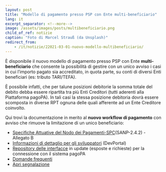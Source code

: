 ```yaml
---
layout: post
title: "Modello di pagamento presso PSP con Ente multi‑beneficiario"
lang: it
excerpt_separator: <!--more-->
image: /assets/images/posts/multibeneficiario.png
child_of_ref: notizie
caption: "Foto di Marcel Strauß (da Unsplash)"
redirect_from: 
    - /it/notizie/22021-03-01-nuovo-modello-multibeneficiario/
---
```

È disponibile il nuovo modello di pagamento presso PSP con Ente **multi-beneficiario** che consente la possibilità di gestire con un unico avviso i casi in cui l’importo pagato sia accreditato, in quota parte, su conti di diversi Enti beneficiari (es: tributo TARI/TEFA).

<!--more-->

È possibile infatti, che per talune posizioni debitorie la somma totale del debito debba essere ripartita tra più Enti Creditori (tutti aderenti alla Piattaforma pagoPA). In tali casi la stessa posizione debitoria dovrà essere scomposta in diverse RPT ognuna delle quali afferente ad un Ente Creditore coinvolto.

Qui trovi la documentazione in merito al **nuovo workflow di pagamento** con avviso che rimuove la limitazione di un unico beneficiario:

- [Specifiche Attuative del Nodo dei Pagamenti-SPC](https://docs.italia.it/italia/pagopa/pagopa-specifichepagamenti-docs/it/v2.4.2/index.html)(SANP-2.4.2) - Allegato B
- [Informazioni di dettaglio per gli sviluppatori](https://pagopa.github.io/pagopa-api/) (DevPortal)
- [Repository delle interfacce](https://github.com/pagopa/pagopa-api/tree/develop) in update (esposte e richieste) per la connessione con il sistema pagoPA
- [Domande frequenti](https://docs.google.com/document/d/1vUjmJMD183i4aYwWCQMsG_VXL9fxNPzG8_5manzW2Og/edit) 
- [Apri segnalazione](https://github.com/pagopa/pagopa-api/issues/)
